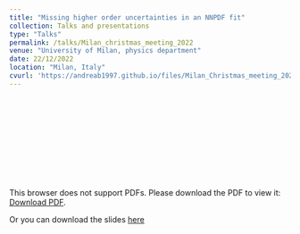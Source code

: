 ```yaml
---
title: "Missing higher order uncertainties in an NNPDF fit"
collection: Talks and presentations
type: "Talks"
permalink: /talks/Milan_christmas_meeting_2022
venue: "University of Milan, physics department"
date: 22/12/2022
location: "Milan, Italy"
cvurl: 'https://andreab1997.github.io/files/Milan_Christmas_meeting_2022_slides.pdf'
---
```

<object data="https://andreab1997.github.io/files/Milan_Christmas_meeting_2022_slides.pdf" type="application/pdf" width="700px" height="700px">
    <embed src="https://andreab1997.github.io/files/Milan_Christmas_meeting_2022_slides.pdf">
        <p>This browser does not support PDFs. Please download the PDF to view it: <a href="https://andreab1997.github.io/files/Milan_Christmas_meeting_2022_slides.pdf">Download PDF</a>.</p>
    </embed>
</object>


Or you can download the slides [here](https://andreab1997.github.io/files/Milan_Christmas_meeting_2022_slides.pdf)

